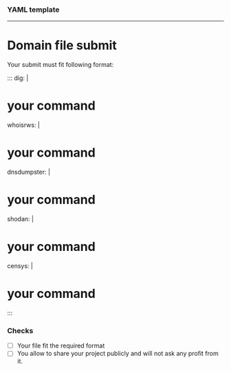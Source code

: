 ### YAML template
---
# Domain file submit  
Your submit must fit following format:

:::
dig: |
  # your command
whoisrws: |
  # your command
dnsdumpster: |
  # your command
shodan: |
  # your command
censys: |
  # your command
:::
### Checks
- [ ] Your file fit the required format 
- [ ] You allow to share your project publicly and will not ask any profit from it.
